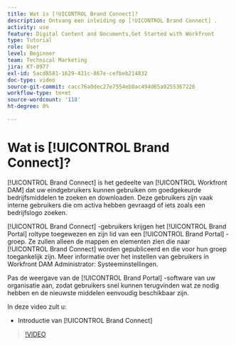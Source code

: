 ```yaml
---
title: Wat is [!UICONTROL Brand Connect]?
description: Ontvang een inleiding op [!UICONTROL Brand Connect] .
activity: use
feature: Digital Content and Documents,Get Started with Workfront
type: Tutorial
role: User
level: Beginner
team: Technical Marketing
jira: KT-8977
exl-id: 5acd8581-1629-421c-867e-cefbeb214832
doc-type: video
source-git-commit: cacc76a0dec27e7554eb0ac494d65a9255367226
workflow-type: tm+mt
source-wordcount: '118'
ht-degree: 0%

---
```


# Wat is [!UICONTROL Brand Connect]?

[!UICONTROL Brand Connect] is het gedeelte van [!UICONTROL Workfront DAM] dat uw eindgebruikers kunnen gebruiken om goedgekeurde bedrijfsmiddelen te zoeken en downloaden. Deze gebruikers zijn vaak interne gebruikers die om activa hebben gevraagd of iets zoals een bedrijfslogo zoeken.

[!UICONTROL Brand Connect] -gebruikers krijgen het [!UICONTROL Brand Portal] roltype toegewezen en zijn lid van een [!UICONTROL Brand Portal] -groep. Ze zullen alleen de mappen en elementen zien die naar [!UICONTROL Brand Connect] worden gepubliceerd en die voor hun groep toegankelijk zijn. Meer informatie over het instellen van gebruikers in Workfront DAM Administrator: Systeeminstellingen.

<!-- Need the cross-reference link to other LP, mentioned above -->

Pas de weergave van de [!UICONTROL Brand Portal] -software van uw organisatie aan, zodat gebruikers snel kunnen terugvinden wat ze nodig hebben en de nieuwste middelen eenvoudig beschikbaar zijn.

In deze video zult u:

* Introductie van [!UICONTROL Brand Connect]

>[!VIDEO](https://video.tv.adobe.com/v/335240/?quality=12&learn=on)

<!-- Learn more graphic and link to article, below
* Workfront DAM within Workfront
 -->
